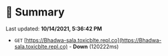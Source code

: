 # 📖 Summary
Last updated: **10/14/2021, 5:36:42 PM**

- `GET` [https://Bhadwa-sala.toxicblte.repl.co](https://Bhadwa-sala.toxicblte.repl.co) - **Down** (120222ms)
